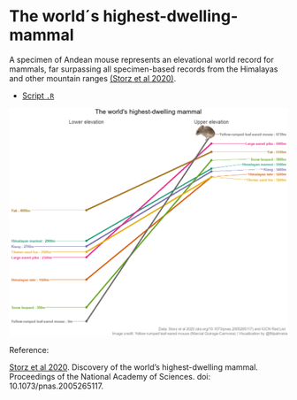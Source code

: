 # The world´s highest-dwelling-mammal

A specimen of Andean mouse represents an elevational world record for mammals, far surpassing all specimen-based records from the Himalayas and other mountain ranges [(Storz et al 2020)](doi.org/10.1073/pnas.2005265117). 

- [Script `.R`](https://github.com/fblpalmeira/highest-dwelling-mammal/blob/main/data/slope.R)

<img src="https://github.com/fblpalmeira/highest-dwelling-mammal/blob/main/data/mammals_elevation2.png">

Reference: 

[Storz et al 2020](doi.org/10.1073/pnas.2005265117). Discovery of the world’s highest-dwelling mammal. Proceedings of the National Academy of Sciences. doi: 10.1073/pnas.2005265117.
